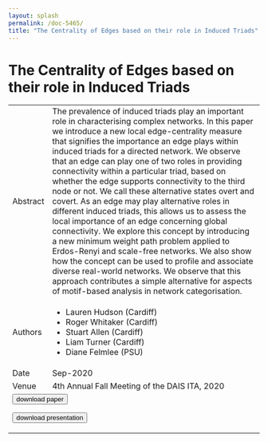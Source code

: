 ```yaml
---
layout: splash
permalink: /doc-5465/
title: "The Centrality of Edges based on their role in Induced Triads"
---
```


# The Centrality of Edges based on their role in Induced Triads

<table>
    <tbody>
    <tr>
        <td>Abstract</td>
        <td>The prevalence of induced triads play an important role in characterising complex networks. In this paper we introduce a new local edge-centrality measure that signifies the importance an edge plays within induced triads for a directed network. We observe that an edge can play one of two roles in providing connectivity within a particular triad, based on whether the edge supports connectivity to the third node or not. We call these alternative states overt and covert. As an edge may play alternative roles in different induced triads, this allows us to assess the local importance of an edge concerning global connectivity. We explore this concept by introducing a new minimum weight path problem applied to Erdos-Renyi and scale-free networks. We also show how the concept can be used to profile and associate diverse real-world networks. We observe that this approach contributes a simple alternative for aspects of motif-based analysis in network categorisation.</td>
    </tr>
    <tr>
        <td>Authors</td>
        <td>
            <ul>
                <li>Lauren Hudson (Cardiff)</li>
                <li>Roger Whitaker (Cardiff)</li>
                <li>Stuart Allen (Cardiff)</li>
                <li>Liam Turner (Cardiff)</li>
                <li>Diane Felmlee (PSU)</li>
            </ul>
        </td>
    </tr>
    <tr>
        <td>Date</td>
        <td>Sep-2020</td>
    </tr>
    <tr>
        <td>Venue</td>
        <td>4th Annual Fall Meeting of the DAIS ITA, 2020</td>
    </tr>
        <tr>
            <td colspan="2">
                <form method="get" action="https://ibm.box.com/v/doc-5465-paper">
                    <button type="submit">download paper</button>
                </form>
                <form method="get" action="https://ibm.box.com/v/doc-5465-slides">
                    <button type="submit">download presentation</button>
                </form>
            </td>
        </tr>
    </tbody>
</table>
